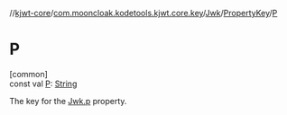//[kjwt-core](../../../../index.md)/[com.mooncloak.kodetools.kjwt.core.key](../../index.md)/[Jwk](../index.md)/[PropertyKey](index.md)/[P](-p.md)

# P

[common]\
const val [P](-p.md): [String](https://kotlinlang.org/api/latest/jvm/stdlib/kotlin/-string/index.html)

The key for the [Jwk.p](../p.md) property.
